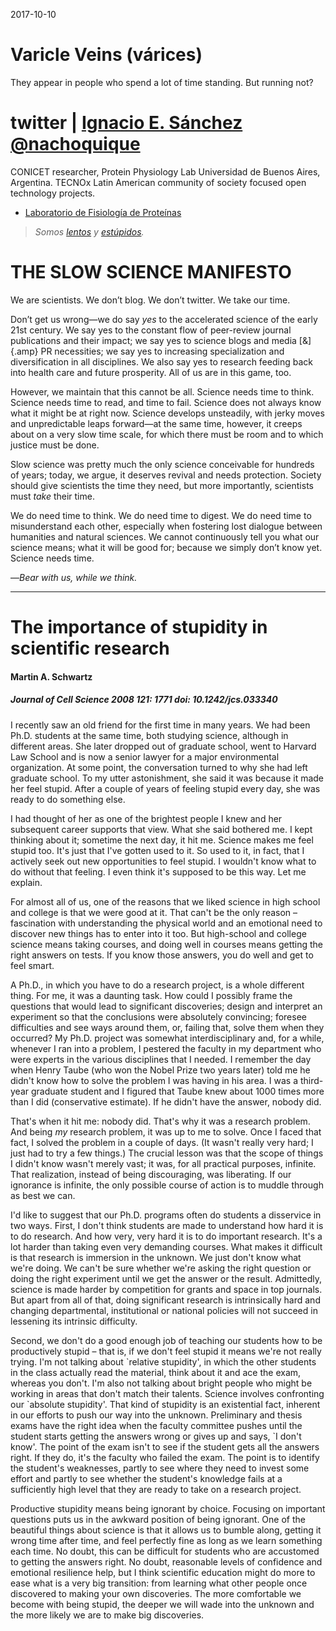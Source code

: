 2017-10-10

# Varicle Veins (várices)

They appear in people who spend a lot of time standing. But running not?

# twitter | [Ignacio E. Sánchez @nachoquique](https://twitter.com/nachoquique)
CONICET researcher, Protein Physiology Lab Universidad de Buenos Aires, Argentina. TECNOx Latin American community of society focused open technology projects.

- [Laboratorio de Fisiología de Proteínas](proteinphysiologylab.tk)

> _Somos [lentos](http://slow-science.org/) y [estúpidos](http://jcs.biologists.org/content/121/11/1771.full)._


THE SLOW SCIENCE MANIFESTO
==========================

We are scientists. We don’t blog. We don’t twitter. We take our time.

Don’t get us wrong—we do say *yes* to the accelerated science of the early 21st century. We say yes to the constant flow of peer-review journal publications and their impact; we say yes to science blogs and media [&]{.amp} PR necessities; we say yes to increasing specialization and diversification in all disciplines. We also say yes to research feeding back into health care and future prosperity. All of us are in this game, too.

However, we maintain that this cannot be all. Science needs time to think. Science needs time to read, and time to fail. Science does not always know what it might be at right now. Science develops unsteadily, with jerky moves and un­predict­able leaps forward—at the same time, however, it creeps about on a very slow time scale, for which there must be room and to which justice must be done.

Slow science was pretty much the only science conceivable for hundreds of years; today, we argue, it deserves revival and needs protection. Society should give scientists the time they need, but more importantly, scientists must *take* their time.

We do need time to think. We do need time to digest. We do need time to mis­understand each other, especially when fostering lost dialogue between humanities and natural sciences. We cannot continuously tell you what our science means; what it will be good for; because we simply don’t know yet. Science needs time.

—*Bear with us, while we think.*

______




# The importance of stupidity in scientific research

#### Martin A. Schwartz

##### Journal of Cell Science 2008 121: 1771 doi: 10.1242/jcs.033340

I recently saw an old friend for the first time in many years. We had been Ph.D. students at the same time, both studying science, although in different areas. She later dropped out of graduate school, went to Harvard Law School and is now a senior lawyer for a major environmental organization. At some point, the conversation turned to why she had left graduate school. To my utter astonishment, she said it was because it made her feel stupid. After a couple of years of feeling stupid every day, she was ready to do something else.

I had thought of her as one of the brightest people I knew and her subsequent career supports that view. What she said bothered me. I kept thinking about it; sometime the next day, it hit me. Science makes me feel stupid too. It's just that I've gotten used to it. So used to it, in fact, that I actively seek out new opportunities to feel stupid. I wouldn't know what to do without that feeling. I even think it's supposed to be this way. Let me explain.

For almost all of us, one of the reasons that we liked science in high school and college is that we were good at it. That can't be the only reason – fascination with understanding the physical world and an emotional need to discover new things has to enter into it too. But high-school and college science means taking courses, and doing well in courses means getting the right answers on tests. If you know those answers, you do well and get to feel smart.

A Ph.D., in which you have to do a research project, is a whole different thing. For me, it was a daunting task. How could I possibly frame the questions that would lead to significant discoveries; design and interpret an experiment so that the conclusions were absolutely convincing; foresee difficulties and see ways around them, or, failing that, solve them when they occurred? My Ph.D. project was somewhat interdisciplinary and, for a while, whenever I ran into a problem, I pestered the faculty in my department who were experts in the various disciplines that I needed. I remember the day when Henry Taube (who won the Nobel Prize two years later) told me he didn't know how to solve the problem I was having in his area. I was a third-year graduate student and I figured that Taube knew about 1000 times more than I did (conservative estimate). If he didn't have the answer, nobody did.

That's when it hit me: nobody did. That's why it was a research problem. And being *my* research problem, it was up to me to solve. Once I faced that fact, I solved the problem in a couple of days. (It wasn't really very hard; I just had to try a few things.) The crucial lesson was that the scope of things I didn't know wasn't merely vast; it was, for all practical purposes, infinite. That realization, instead of being discouraging, was liberating. If our ignorance is infinite, the only possible course of action is to muddle through as best we can.

I'd like to suggest that our Ph.D. programs often do students a disservice in two ways. First, I don't think students are made to understand how hard it is to do research. And how very, very hard it is to do important research. It's a lot harder than taking even very demanding courses. What makes it difficult is that research is immersion in the unknown. We just don't know what we're doing. We can't be sure whether we're asking the right question or doing the right experiment until we get the answer or the result. Admittedly, science is made harder by competition for grants and space in top journals. But apart from all of that, doing significant research is intrinsically hard and changing departmental, institutional or national policies will not succeed in lessening its intrinsic difficulty.

Second, we don't do a good enough job of teaching our students how to be productively stupid – that is, if we don't feel stupid it means we're not really trying. I'm not talking about \`relative stupidity', in which the other students in the class actually read the material, think about it and ace the exam, whereas you don't. I'm also not talking about bright people who might be working in areas that don't match their talents. Science involves confronting our \`absolute stupidity'. That kind of stupidity is an existential fact, inherent in our efforts to push our way into the unknown. Preliminary and thesis exams have the right idea when the faculty committee pushes until the student starts getting the answers wrong or gives up and says, \`I don't know'. The point of the exam isn't to see if the student gets all the answers right. If they do, it's the faculty who failed the exam. The point is to identify the student's weaknesses, partly to see where they need to invest some effort and partly to see whether the student's knowledge fails at a sufficiently high level that they are ready to take on a research project.

Productive stupidity means being ignorant by choice. Focusing on important questions puts us in the awkward position of being ignorant. One of the beautiful things about science is that it allows us to bumble along, getting it wrong time after time, and feel perfectly fine as long as we learn something each time. No doubt, this can be difficult for students who are accustomed to getting the answers right. No doubt, reasonable levels of confidence and emotional resilience help, but I think scientific education might do more to ease what is a very big transition: from learning what other people once discovered to making your own discoveries. The more comfortable we become with being stupid, the deeper we will wade into the unknown and the more likely we are to make big discoveries.

